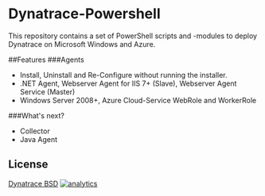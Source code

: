 # Dynatrace-Powershell
This repository contains a set of PowerShell scripts and -modules to deploy Dynatrace on Microsoft Windows and Azure. 

##Features
###Agents
- Install, Uninstall and Re-Configure without running the installer. 
- .NET Agent, Webserver Agent for IIS 7+ (Slave), Webserver Agent Service (Master)
- Windows Server 2008+, Azure Cloud-Service WebRole and WorkerRole

###What's next?
- Collector
- Java Agent


## License
[Dynatrace BSD](https://community.dynatrace.com/community/download/attachments/5144912/dynaTraceBSD.txt?version=3&modificationDate=1365418216030&api=v2)
[![analytics](https://www.google-analytics.com/collect?v=1&t=pageview&_s=1&dl=https%3A%2F%2Fgithub.com%2FdynaTrace&dp=%2FDynatrace-Powershell&dt=Dynatrace-Powershell&_u=Dynatrace~&cid=github.com%2FdynaTrace&tid=UA-54510554-5&aip=1)]()
